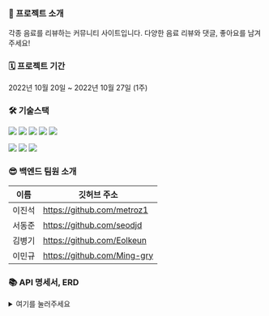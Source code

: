 ##     
### 🙌 프로젝트 소개

각종 음료를 리뷰하는 커뮤니티 사이트입니다. 다양한 음료 리뷰와 댓글, 좋아요를 남겨주세요!


### 🗓 프로젝트 기간
2022년 10월 20일 ~ 2022년 10월 27일 (1주)

### 🛠 기술스택

<img src="https://img.shields.io/badge/java-007396?style=for-the-badge&logo=java&logoColor=white"> <img src="https://img.shields.io/badge/spring-6DB33F?style=for-the-badge&logo=spring&logoColor=white"> <img src="https://img.shields.io/badge/springboot-6DB33F?style=for-the-badge&logo=springboot&logoColor=white"> 
<img src="https://img.shields.io/badge/mysql-4479A1?style=for-the-badge&logo=mysql&logoColor=white"> <img src="https://img.shields.io/badge/amazonaws-232F3E?style=for-the-badge&logo=amazonaws&logoColor=white"> 

 <img src="https://img.shields.io/badge/github-181717?style=for-the-badge&logo=github&logoColor=white"> <img src="https://img.shields.io/badge/git-F05032?style=for-the-badge&logo=git&logoColor=white"> <img src="https://img.shields.io/badge/gradle-02303A?style=for-the-badge&logo=gradle&logoColor=white">

### 😎 백엔드 팀원 소개
이름 | 깃허브 주소 |
---|---|
이진석	| https://github.com/metroz1
서동준 |	https://github.com/seodjd
김병기 | https://github.com/Eolkeun
이민규 | https://github.com/Ming-gry

### 📚 API 명세서, ERD

<details>
<summary>여기를 눌러주세요</summary>
<div markdown="1">

<br>

[노션으로 열기](https://jaesin-programming.notion.site/jaesin-programming/4-SA-d85423f558a84e3ba09a663b4a602905)

</div>
</details>
<br>
